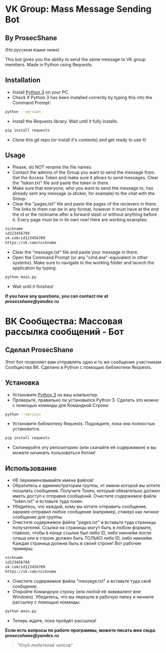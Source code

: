 # VK Group: Mass Message Sending Bot
## By ProsecShane

_(На русском языке ниже)_

This bot gives you the ability to send the same message to VK group members.
Made in Python using Requests.

## Installation

- Install [Python 3][pyinstall] on your PC.
- Check if Python 3 has been installed correctly by typing this into the Command Prompt:
```sh
python --version
```
- Install the Requests library. Wait until it fully installs.
```sh
pip install requests
```
- Clone this git repo (or install it's contents) and get ready to use it!

## Usage

- Please, do NOT rename the file names.
- Contact the admins of the Group you want to send the message from. Get the Access Token and make sure it allows to send messages. Clear the "token.txt" file and paste the token in there.
- Make sure that everyone, who you want to send the message to, has already sent any message (a sticker, for example) to the chat with the Group.
- Clear the "pages.txt" file and paste the pages of the recievers in there. The links to them can be in any format, however it must have at the end the id or the nickname after a forward slash or without anything before it. Every page must be in its own row! Here are working examples:
```sh
nickname
id123456789
vk.com/id123456789
https://vk.com/nickname
```
- Clear the "message.txt" file and paste your message in there.
- Open the Command Prompt (or any "cmd.exe"-equivalent in other systems). Make sure to navigate to the working folder and launch the application by typing: 
```sh
python main.py
```
- Wait until it finishes!

**If you have any questions, you can contact me at _prosecshane@yandex.ru_**

# ВК Сообщества: Массовая рассылка сообщений - Бот
## Сделал ProsecShane

Этот бот позволяет вам отправлять одно и то же сообщение участникам Сообщества ВК.
Сделано в Python с помощью библиотеки Requests.

## Установка

- Установите [Python 3][pyinstall] на ваш компьютер.
- Проверьте, правильно ли установился Python 3. Сделать это можно с помощью команды для Командной Строки:
```sh
python --version
```
- Установите библиотеку Requests. Подождите, пока она полностью установится.
```sh
pip install requests
```
- Склонируйте эту репозиторию (или скачайте её содержимое) и вы можете начинать пользоваться ботом!

## Использование

- НЕ переименовывайте имена файлов!
- Обратитесь к администраторам группы, от имени которой вы хотите посылать сообщения. Получите Токен, который обязательно должен иметь доступ к отправке сообщений. Очистите содержимое файла "token.txt" и вставьте туда токен.
- Убедитесь, что каждый, кому вы хотите отправить сообщение, заранее отправил любое сообщение (например, стикер) как личное сообщение для группы.
- Очистите содержимое файла "pages.txt" и вставьте туда страницы получателей. Ссылки на страницы могут быть в любом формате, главное, чтобы в конце ссылки был либо ID, либо никнейм после слэша или в строке должен быть ТОЛЬКО либо ID, либо никнейм. Каждая страница должна быть в своей строке! Вот рабочие примеры:
```sh
nickname
id123456789
vk.com/id123456789
https://vk.com/nickname
```
- Очистите содержимое файла "message.txt" и вставьте туда своё сообщение.
- Откройте Командную строку (или любой её эквивалент вне Windows). Убедитесь, что вы перешли в рабочую папку и начните рассылку с помощью команды:
```sh
python main.py
```
- Теперь ждите, пока пройдёт рассылка!

**Если есть вопросы по работе программы, можете писать мне сюда: _prosecshane@yandex.ru_**

> "Клуб любителей чипсов"

[pyinstall]: <https://www.python.org/>